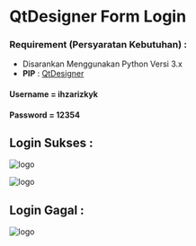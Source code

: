 # QtDesigner Form Login

### Requirement (Persyaratan Kebutuhan) :

- Disarankan Menggunakan Python Versi 3.x
- **PIP** : [QtDesigner](https://pypi.org/project/PyQt5Designer/)

#### Username = ihzarizkyk
#### Password = 12354

## Login Sukses : 

![logo](https://i.ibb.co/jR6MFPw/logintest1.png)

![logo](https://i.ibb.co/5skyVGv/homelogin1.png)

## Login Gagal : 

![logo](https://i.ibb.co/xh7Tns5/logintestfailed1.png)
